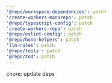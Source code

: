 ```yaml
---
'@repo/workspace-dependencies': patch
'create-workers-monorepo': patch
'@repo/typescript-config': patch
'create-workers-repo': patch
'@repo/eslint-config': patch
'@repo/hono-helpers': patch
'llm-rules': patch
'@repo/tools': patch
'@repo/zod': patch
---
```


chore: update deps
